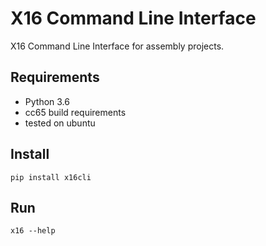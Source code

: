# X16 Command Line Interface

X16 Command Line Interface for assembly projects.

## Requirements

- Python 3.6
- cc65 build requirements
- tested on ubuntu

## Install

```pip install x16cli```

## Run

```x16 --help```
